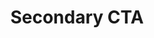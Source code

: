 ---
title: Secondary CTA
category: Marketing
paid: false
isActive: true
ltr: {"vue":{"vueCss":[{"label":"App.vue","code":"<template>\n  <section class=\"cta-secondary\">\n    <div class=\"cta-cover\"></div>\n    <div class=\"cta-container\">\n      <div class=\"cta-details\">\n        <h3>\n          build your websites with <span>high performance</span>\n        </h3>\n        <p>\n          Nam erat risus, sodales sit amet lobortis ut, finibus eget metus. Cras aliquam ante ut tortor posuere feugiat.\n          Duis sodales nisi id porta lacinia.\n        </p>\n        <a class=\"cta-btn\" href=\"javascript:void()\">\n          Try it out\n          <svg xmlns=\"http://www.w3.org/2000/svg\" fill=\"none\" viewBox=\"0 0 24 24\" stroke=\"currentColor\">\n            <path strokeLinecap=\"round\" strokeLinejoin=\"round\" strokeWidth={2} d=\"M13 7l5 5m0 0l-5 5m5-5H6\" />\n          </svg>\n        </a>\n      </div>\n      <div class=\"cta-image\">\n        <img src=\"https://i.postimg.cc/kgd4WhyS/container.png\" alt=\"\" />\n      </div>\n    </div>\n  </section>\n</template>"},{"label":"style.css","code":".cta-secondary {\n  position: relative;\n  max-width: 1280px;\n  margin-left: auto;\n  margin-right: auto;\n  padding: 1rem;\n}\n\n@media (min-width: 640px) {\n  .cta-secondary {\n    padding-left: 2rem;\n    padding-right: 2rem;\n  }\n}\n\n.cta-secondary .cta-cover {\n  position: absolute;\n  top: 0px;\n  left: 0px;\n  width: 100%;\n  height: 100%;\n  background-color: #FFF;\n  opacity: 0.4;\n  background-image: url(\"data:image/svg+xml,%3Csvg xmlns='http://www.w3.org/2000/svg' width='100' height='100' viewBox='0 0 100 100'%3E%3Cg fillRule='evenodd'%3E%3Cg fill='%23e5e7eb' fill-opacity='0.4'%3E%3Cpath opacity='.5' d='M96 95h4v1h-4v4h-1v-4h-9v4h-1v-4h-9v4h-1v-4h-9v4h-1v-4h-9v4h-1v-4h-9v4h-1v-4h-9v4h-1v-4h-9v4h-1v-4h-9v4h-1v-4H0v-1h15v-9H0v-1h15v-9H0v-1h15v-9H0v-1h15v-9H0v-1h15v-9H0v-1h15v-9H0v-1h15v-9H0v-1h15v-9H0v-1h15V0h1v15h9V0h1v15h9V0h1v15h9V0h1v15h9V0h1v15h9V0h1v15h9V0h1v15h9V0h1v15h9V0h1v15h4v1h-4v9h4v1h-4v9h4v1h-4v9h4v1h-4v9h4v1h-4v9h4v1h-4v9h4v1h-4v9h4v1h-4v9zm-1 0v-9h-9v9h9zm-10 0v-9h-9v9h9zm-10 0v-9h-9v9h9zm-10 0v-9h-9v9h9zm-10 0v-9h-9v9h9zm-10 0v-9h-9v9h9zm-10 0v-9h-9v9h9zm-10 0v-9h-9v9h9zm-9-10h9v-9h-9v9zm10 0h9v-9h-9v9zm10 0h9v-9h-9v9zm10 0h9v-9h-9v9zm10 0h9v-9h-9v9zm10 0h9v-9h-9v9zm10 0h9v-9h-9v9zm10 0h9v-9h-9v9zm9-10v-9h-9v9h9zm-10 0v-9h-9v9h9zm-10 0v-9h-9v9h9zm-10 0v-9h-9v9h9zm-10 0v-9h-9v9h9zm-10 0v-9h-9v9h9zm-10 0v-9h-9v9h9zm-10 0v-9h-9v9h9zm-9-10h9v-9h-9v9zm10 0h9v-9h-9v9zm10 0h9v-9h-9v9zm10 0h9v-9h-9v9zm10 0h9v-9h-9v9zm10 0h9v-9h-9v9zm10 0h9v-9h-9v9zm10 0h9v-9h-9v9zm9-10v-9h-9v9h9zm-10 0v-9h-9v9h9zm-10 0v-9h-9v9h9zm-10 0v-9h-9v9h9zm-10 0v-9h-9v9h9zm-10 0v-9h-9v9h9zm-10 0v-9h-9v9h9zm-10 0v-9h-9v9h9zm-9-10h9v-9h-9v9zm10 0h9v-9h-9v9zm10 0h9v-9h-9v9zm10 0h9v-9h-9v9zm10 0h9v-9h-9v9zm10 0h9v-9h-9v9zm10 0h9v-9h-9v9zm10 0h9v-9h-9v9zm9-10v-9h-9v9h9zm-10 0v-9h-9v9h9zm-10 0v-9h-9v9h9zm-10 0v-9h-9v9h9zm-10 0v-9h-9v9h9zm-10 0v-9h-9v9h9zm-10 0v-9h-9v9h9zm-10 0v-9h-9v9h9zm-9-10h9v-9h-9v9zm10 0h9v-9h-9v9zm10 0h9v-9h-9v9zm10 0h9v-9h-9v9zm10 0h9v-9h-9v9zm10 0h9v-9h-9v9zm10 0h9v-9h-9v9zm10 0h9v-9h-9v9z'/%3E%3Cpath d='M6 5V0H5v5H0v1h5v94h1V6h94V5H6z'/%3E%3C/g%3E%3C/g%3E%3C/svg%3E\");\n}\n\n.cta-secondary .cta-container {\n  position: relative;\n  z-index: 10;\n  gap: 1.25rem;\n}\n\n@media (min-width: 1024px) {\n  .cta-secondary .cta-container {\n    display: flex;\n    align-items: center;\n  }\n}\n\n.cta-secondary .cta-container .cta-details {\n  flex: 1;\n  max-width: 32rem;\n  padding-top: 1.25rem;\n  padding-bottom: 1.25rem;\n}\n\n@media (min-width: 640px) {\n  .cta-secondary .cta-container .cta-details {\n    margin-left: auto;\n    margin-right: auto;\n    text-align: center;\n  }\n}\n\n@media (min-width: 1024px) {\n  .cta-secondary .cta-container .cta-details {\n    max-width: max-content;\n    text-align: left;\n  }\n}\n\n.cta-secondary .cta-container .cta-details h3 {\n  font-size: 1.875rem;\n  line-height: 2.25rem;\n  color: #1f2937;\n  font-weight: 600;\n}\n\n.cta-secondary .cta-container .cta-details h3 span {\n  color: #4f46e5;\n}\n\n@media (min-width: 768px) {\n  .cta-secondary .cta-container .cta-details h3 {\n    font-size: 2.25rem;\n    line-height: 2.5rem;\n  }\n}\n\n.cta-secondary .cta-container .cta-details p {\n  color: #6b7280;\n  line-height: 1.625;\n  margin-top: 0.75rem;\n}\n\n.cta-secondary .cta-container .cta-details .cta-btn {\n  margin-top: 1.25rem;\n  padding: 0.5rem 1rem 0.5rem 1rem;\n  color: #4f46e5;\n  background-color: #eef2ff;\n  font-weight: 500;\n  border-radius: 999px;\n  display: inline-flex;\n  align-items: center;\n}\n\n.cta-secondary .cta-container .cta-details .cta-btn svg {\n  width: 1.5rem;\n  height: 1.5rem;\n  margin-left: 0.25rem;\n  transition-duration: 150ms;\n}\n\n.cta-secondary .cta-container .cta-image {\n  flex: 1;\n  margin-top: 1.25rem;\n  margin-left: auto;\n  margin-right: auto;\n}\n\n@media (min-width: 640px) {\n  .cta-secondary .cta-container .cta-image {\n    width: 75%;\n  }\n}\n\n@media (min-width: 1024px) {\n  .cta-secondary .cta-container .cta-image {\n    margin-top: 0px;\n    width: auto;\n  }\n}\n\n.cta-secondary .cta-container .cta-image img {\n  width: 100%;\n}"}],"vueTail":[{"label":"App.vue","code":"<template>\n  <section class=\"cta-sec relative max-w-screen-xl mx-auto py-4 px-4 sm:px-8\">\n    <div class=\"absolute top-0 left-0 w-full h-full bg-white opacity-40\"></div>\n    <div class=\"relative z-10 gap-5 items-center lg:flex\">\n      <div class=\"flex-1 max-w-lg py-5 sm:mx-auto sm:text-center lg:max-w-max lg:text-left\">\n        <h3 class=\"text-3xl text-gray-800 font-semibold md:text-4xl\">\n          build your websites with <span class=\"text-indigo-600\">high performance</span>\n        </h3>\n        <p class=\"text-gray-500 leading-relaxed mt-3\">\n          Nam erat risus, sodales sit amet lobortis ut, finibus eget metus. Cras aliquam ante ut tortor posuere feugiat.\n          Duis sodales nisi id porta lacinia.\n        </p>\n        <a class=\"mt-5 px-4 py-2 text-indigo-600 font-medium bg-indigo-50 rounded-full inline-flex items-center\"\n          href=\"javascript:void()\">\n          Try it out\n          <svg xmlns=\"http://www.w3.org/2000/svg\" class=\"h-6 w-6 ml-1 duration-150\" fill=\"none\" viewBox=\"0 0 24 24\"\n            stroke=\"currentColor\">\n            <path strokeLinecap=\"round\" strokeLinejoin=\"round\" strokeWidth={2} d=\"M13 7l5 5m0 0l-5 5m5-5H6\" />\n          </svg>\n        </a>\n      </div>\n      <div class=\"flex-1 mt-5 mx-auto sm:w-9/12 lg:mt-0 lg:w-auto\">\n        <img src=\"https://i.postimg.cc/kgd4WhyS/container.png\" alt=\"\" class=\"w-full\" />\n      </div>\n    </div>\n  </section>\n</template>\n\n<style scoped>\n.cta-sec {\n  background-image: url(\"data:image/svg+xml,%3Csvg xmlns='http://www.w3.org/2000/svg' width='100' height='100' viewBox='0 0 100 100'%3E%3Cg fillRule='evenodd'%3E%3Cg fill='%23e5e7eb' fill-opacity='0.4'%3E%3Cpath opacity='.5' d='M96 95h4v1h-4v4h-1v-4h-9v4h-1v-4h-9v4h-1v-4h-9v4h-1v-4h-9v4h-1v-4h-9v4h-1v-4h-9v4h-1v-4h-9v4h-1v-4h-9v4h-1v-4H0v-1h15v-9H0v-1h15v-9H0v-1h15v-9H0v-1h15v-9H0v-1h15v-9H0v-1h15v-9H0v-1h15v-9H0v-1h15v-9H0v-1h15V0h1v15h9V0h1v15h9V0h1v15h9V0h1v15h9V0h1v15h9V0h1v15h9V0h1v15h9V0h1v15h9V0h1v15h4v1h-4v9h4v1h-4v9h4v1h-4v9h4v1h-4v9h4v1h-4v9h4v1h-4v9h4v1h-4v9h4v1h-4v9zm-1 0v-9h-9v9h9zm-10 0v-9h-9v9h9zm-10 0v-9h-9v9h9zm-10 0v-9h-9v9h9zm-10 0v-9h-9v9h9zm-10 0v-9h-9v9h9zm-10 0v-9h-9v9h9zm-10 0v-9h-9v9h9zm-9-10h9v-9h-9v9zm10 0h9v-9h-9v9zm10 0h9v-9h-9v9zm10 0h9v-9h-9v9zm10 0h9v-9h-9v9zm10 0h9v-9h-9v9zm10 0h9v-9h-9v9zm10 0h9v-9h-9v9zm9-10v-9h-9v9h9zm-10 0v-9h-9v9h9zm-10 0v-9h-9v9h9zm-10 0v-9h-9v9h9zm-10 0v-9h-9v9h9zm-10 0v-9h-9v9h9zm-10 0v-9h-9v9h9zm-10 0v-9h-9v9h9zm-9-10h9v-9h-9v9zm10 0h9v-9h-9v9zm10 0h9v-9h-9v9zm10 0h9v-9h-9v9zm10 0h9v-9h-9v9zm10 0h9v-9h-9v9zm10 0h9v-9h-9v9zm10 0h9v-9h-9v9zm9-10v-9h-9v9h9zm-10 0v-9h-9v9h9zm-10 0v-9h-9v9h9zm-10 0v-9h-9v9h9zm-10 0v-9h-9v9h9zm-10 0v-9h-9v9h9zm-10 0v-9h-9v9h9zm-10 0v-9h-9v9h9zm-9-10h9v-9h-9v9zm10 0h9v-9h-9v9zm10 0h9v-9h-9v9zm10 0h9v-9h-9v9zm10 0h9v-9h-9v9zm10 0h9v-9h-9v9zm10 0h9v-9h-9v9zm10 0h9v-9h-9v9zm9-10v-9h-9v9h9zm-10 0v-9h-9v9h9zm-10 0v-9h-9v9h9zm-10 0v-9h-9v9h9zm-10 0v-9h-9v9h9zm-10 0v-9h-9v9h9zm-10 0v-9h-9v9h9zm-10 0v-9h-9v9h9zm-9-10h9v-9h-9v9zm10 0h9v-9h-9v9zm10 0h9v-9h-9v9zm10 0h9v-9h-9v9zm10 0h9v-9h-9v9zm10 0h9v-9h-9v9zm10 0h9v-9h-9v9zm10 0h9v-9h-9v9z'/%3E%3Cpath d='M6 5V0H5v5H0v1h5v94h1V6h94V5H6z'/%3E%3C/g%3E%3C/g%3E%3C/svg%3E\");\n}\n</style>"}]},"preview":"function App() {\n    return (\n        <section className=\"relative max-w-screen-xl px-4 py-4 mx-auto cta-sec md:px-8\">\n            <div className=\"absolute top-0 left-0 w-full h-full bg-white opacity-40\"></div>\n            <div className=\"relative z-10 items-center gap-5 lg:flex\">\n                <div className=\"flex-1 max-w-lg py-5 sm:mx-auto sm:text-center lg:max-w-max lg:text-left\">\n                    <h3 className=\"text-3xl font-semibold text-gray-800 md:text-4xl\">\n                        build your websites with <span className=\"text-indigo-600\">high performance</span>\n                    </h3>\n                    <p className=\"mt-3 leading-relaxed text-gray-500\">\n                        Nam erat risus, sodales sit amet lobortis ut, finibus eget metus. Cras aliquam ante ut tortor posuere feugiat. Duis sodales nisi id porta lacinia.\n                    </p>\n                    <a\n                        className=\"inline-flex items-center px-4 py-2 mt-5 font-medium text-indigo-600 rounded-full bg-indigo-50\"\n                        href=\"javascript:void()\">\n                        Try it out\n                        <svg xmlns=\"http://www.w3.org/2000/svg\" className=\"w-6 h-6 ml-1 duration-150\" fill=\"none\" viewBox=\"0 0 24 24\" stroke=\"currentColor\">\n                        <path strokeLinecap=\"round\" strokeLinejoin=\"round\" strokeWidth={2} d=\"M13 7l5 5m0 0l-5 5m5-5H6\" />\n                        </svg>\n                    </a>\n                </div>\n                <div className=\"flex-1 mx-auto mt-5 sm:w-9/12 lg:mt-0 lg:w-auto\">\n                    <img \n                        src=\"https://i.postimg.cc/kgd4WhyS/container.png\" \n                        alt=\"\" \n                        className=\"w-full\" \n                    />\n                </div>\n            </div>\n        </section>\n    )\n}\n","react":{"jsxCss":[{"label":"App.jsx","code":"export default () => {\n    return (\n        <section className=\"cta-secondary\">\n            <div className=\"cta-cover\"></div>\n            <div className=\"cta-container\">\n                <div className=\"cta-details\">\n                    <h3>\n                        build your websites with <span>high performance</span>\n                    </h3>\n                    <p>\n                        Nam erat risus, sodales sit amet lobortis ut, finibus eget metus. Cras aliquam ante ut tortor posuere feugiat. Duis sodales nisi id porta lacinia.\n                    </p>\n                    <a\n                        className=\"cta-btn\"\n                        href=\"javascript:void()\">\n                        Try it out\n                        <svg xmlns=\"http://www.w3.org/2000/svg\" fill=\"none\" viewBox=\"0 0 24 24\" stroke=\"currentColor\">\n                            <path strokeLinecap=\"round\" strokeLinejoin=\"round\" strokeWidth={2} d=\"M13 7l5 5m0 0l-5 5m5-5H6\" />\n                        </svg>\n                    </a>\n                </div>\n                <div className=\"cta-image\">\n                    <img \n                        src=\"https://i.postimg.cc/kgd4WhyS/container.png\" \n                        alt=\"\" \n                    />\n                </div>\n            </div>\n        </section>\n    )\n}\n"},{"label":"style.css","code":".cta-secondary {\n  position: relative;\n  max-width: 1280px;\n  margin-left: auto;\n  margin-right: auto;\n  padding: 1rem;\n}\n@media (min-width: 640px) {\n  .cta-secondary {\n    padding-left: 2rem;\n    padding-right: 2rem;\n  }\n}\n.cta-secondary .cta-cover {\n  position: absolute;\n  top: 0px;\n  left: 0px;\n  width: 100%;\n  height: 100%;\n  background-color: #FFF;\n  opacity: 0.4;\n  background-image: url(\"data:image/svg+xml,%3Csvg xmlns='http://www.w3.org/2000/svg' width='100' height='100' viewBox='0 0 100 100'%3E%3Cg fillRule='evenodd'%3E%3Cg fill='%23e5e7eb' fill-opacity='0.4'%3E%3Cpath opacity='.5' d='M96 95h4v1h-4v4h-1v-4h-9v4h-1v-4h-9v4h-1v-4h-9v4h-1v-4h-9v4h-1v-4h-9v4h-1v-4h-9v4h-1v-4h-9v4h-1v-4h-9v4h-1v-4H0v-1h15v-9H0v-1h15v-9H0v-1h15v-9H0v-1h15v-9H0v-1h15v-9H0v-1h15v-9H0v-1h15v-9H0v-1h15v-9H0v-1h15V0h1v15h9V0h1v15h9V0h1v15h9V0h1v15h9V0h1v15h9V0h1v15h9V0h1v15h9V0h1v15h9V0h1v15h4v1h-4v9h4v1h-4v9h4v1h-4v9h4v1h-4v9h4v1h-4v9h4v1h-4v9h4v1h-4v9h4v1h-4v9zm-1 0v-9h-9v9h9zm-10 0v-9h-9v9h9zm-10 0v-9h-9v9h9zm-10 0v-9h-9v9h9zm-10 0v-9h-9v9h9zm-10 0v-9h-9v9h9zm-10 0v-9h-9v9h9zm-10 0v-9h-9v9h9zm-9-10h9v-9h-9v9zm10 0h9v-9h-9v9zm10 0h9v-9h-9v9zm10 0h9v-9h-9v9zm10 0h9v-9h-9v9zm10 0h9v-9h-9v9zm10 0h9v-9h-9v9zm10 0h9v-9h-9v9zm9-10v-9h-9v9h9zm-10 0v-9h-9v9h9zm-10 0v-9h-9v9h9zm-10 0v-9h-9v9h9zm-10 0v-9h-9v9h9zm-10 0v-9h-9v9h9zm-10 0v-9h-9v9h9zm-10 0v-9h-9v9h9zm-9-10h9v-9h-9v9zm10 0h9v-9h-9v9zm10 0h9v-9h-9v9zm10 0h9v-9h-9v9zm10 0h9v-9h-9v9zm10 0h9v-9h-9v9zm10 0h9v-9h-9v9zm10 0h9v-9h-9v9zm9-10v-9h-9v9h9zm-10 0v-9h-9v9h9zm-10 0v-9h-9v9h9zm-10 0v-9h-9v9h9zm-10 0v-9h-9v9h9zm-10 0v-9h-9v9h9zm-10 0v-9h-9v9h9zm-10 0v-9h-9v9h9zm-9-10h9v-9h-9v9zm10 0h9v-9h-9v9zm10 0h9v-9h-9v9zm10 0h9v-9h-9v9zm10 0h9v-9h-9v9zm10 0h9v-9h-9v9zm10 0h9v-9h-9v9zm10 0h9v-9h-9v9zm9-10v-9h-9v9h9zm-10 0v-9h-9v9h9zm-10 0v-9h-9v9h9zm-10 0v-9h-9v9h9zm-10 0v-9h-9v9h9zm-10 0v-9h-9v9h9zm-10 0v-9h-9v9h9zm-10 0v-9h-9v9h9zm-9-10h9v-9h-9v9zm10 0h9v-9h-9v9zm10 0h9v-9h-9v9zm10 0h9v-9h-9v9zm10 0h9v-9h-9v9zm10 0h9v-9h-9v9zm10 0h9v-9h-9v9zm10 0h9v-9h-9v9z'/%3E%3Cpath d='M6 5V0H5v5H0v1h5v94h1V6h94V5H6z'/%3E%3C/g%3E%3C/g%3E%3C/svg%3E\");\n}\n.cta-secondary .cta-container {\n  position: relative;\n  z-index: 10;\n  gap: 1.25rem;\n}\n@media (min-width: 1024px) {\n  .cta-secondary .cta-container {\n    display: flex;\n    align-items: center;\n  }\n}\n.cta-secondary .cta-container .cta-details {\n  flex: 1;\n  max-width: 32rem;\n  padding-top: 1.25rem;\n  padding-bottom: 1.25rem;\n}\n@media (min-width: 640px) {\n  .cta-secondary .cta-container .cta-details {\n    margin-left: auto;\n    margin-right: auto;\n    text-align: center;\n  }\n}\n@media (min-width: 1024px) {\n  .cta-secondary .cta-container .cta-details {\n    max-width: max-content;\n    text-align: left;\n  }\n}\n.cta-secondary .cta-container .cta-details h3 {\n  font-size: 1.875rem;\n  line-height: 2.25rem;\n  color: #1f2937;\n  font-weight: 600;\n}\n.cta-secondary .cta-container .cta-details h3 span {\n  color: #4f46e5;\n}\n@media (min-width: 768px) {\n  .cta-secondary .cta-container .cta-details h3 {\n    font-size: 2.25rem;\n    line-height: 2.5rem;\n  }\n}\n.cta-secondary .cta-container .cta-details p {\n  color: #6b7280;\n  line-height: 1.625;\n  margin-top: 0.75rem;\n}\n.cta-secondary .cta-container .cta-details .cta-btn {\n  margin-top: 1.25rem;\n  padding: 0.5rem 1rem 0.5rem 1rem;\n  color: #4f46e5;\n  background-color: #eef2ff;\n  font-weight: 500;\n  border-radius: 999px;\n  display: inline-flex;\n  align-items: center;\n}\n.cta-secondary .cta-container .cta-details .cta-btn svg {\n  width: 1.5rem;\n  height: 1.5rem;\n  margin-left: 0.25rem;\n  transition-duration: 150ms;\n}\n.cta-secondary .cta-container .cta-image {\n  flex: 1;\n  margin-top: 1.25rem;\n  margin-left: auto;\n  margin-right: auto;\n}\n@media (min-width: 640px) {\n  .cta-secondary .cta-container .cta-image {\n    width: 75%;\n  }\n}\n@media (min-width: 1024px) {\n  .cta-secondary .cta-container .cta-image {\n    margin-top: 0px;\n    width: auto;\n  }\n}\n.cta-secondary .cta-container .cta-image img {\n  width: 100%;\n}\n"}],"jsxTail":[{"code":"export default () => {\n    return (\n        <section className=\"cta-sec relative max-w-screen-xl mx-auto py-4 px-4 md:px-8\">\n            <div className=\"absolute top-0 left-0 w-full h-full bg-white opacity-40\"></div>\n            <div className=\"relative z-10 gap-5 items-center lg:flex\">\n                <div className=\"flex-1 max-w-lg py-5 sm:mx-auto sm:text-center lg:max-w-max lg:text-left\">\n                    <h3 className=\"text-3xl text-gray-800 font-semibold md:text-4xl\">\n                        build your websites with <span className=\"text-indigo-600\">high performance</span>\n                    </h3>\n                    <p className=\"text-gray-500 leading-relaxed mt-3\">\n                        Nam erat risus, sodales sit amet lobortis ut, finibus eget metus. Cras aliquam ante ut tortor posuere feugiat. Duis sodales nisi id porta lacinia.\n                    </p>\n                    <a\n                        className=\"mt-5 px-4 py-2 text-indigo-600 font-medium bg-indigo-50 rounded-full inline-flex items-center\"\n                        href=\"javascript:void()\">\n                        Try it out\n                        <svg xmlns=\"http://www.w3.org/2000/svg\" className=\"h-6 w-6 ml-1 duration-150\" fill=\"none\" viewBox=\"0 0 24 24\" stroke=\"currentColor\">\n                        <path strokeLinecap=\"round\" strokeLinejoin=\"round\" strokeWidth={2} d=\"M13 7l5 5m0 0l-5 5m5-5H6\" />\n                        </svg>\n                    </a>\n                </div>\n                <div className=\"flex-1 mt-5 mx-auto sm:w-9/12 lg:mt-0 lg:w-auto\">\n                    <img \n                        src=\"https://i.postimg.cc/kgd4WhyS/container.png\" \n                        alt=\"\" \n                        className=\"w-full\" \n                    />\n                </div>\n            </div>\n\n            <style jsx>{`\n                .cta-sec {\n                    background-image: url(\"data:image/svg+xml,%3Csvg xmlns='http://www.w3.org/2000/svg' width='100' height='100' viewBox='0 0 100 100'%3E%3Cg fillRule='evenodd'%3E%3Cg fill='%23e5e7eb' fill-opacity='0.4'%3E%3Cpath opacity='.5' d='M96 95h4v1h-4v4h-1v-4h-9v4h-1v-4h-9v4h-1v-4h-9v4h-1v-4h-9v4h-1v-4h-9v4h-1v-4h-9v4h-1v-4h-9v4h-1v-4h-9v4h-1v-4H0v-1h15v-9H0v-1h15v-9H0v-1h15v-9H0v-1h15v-9H0v-1h15v-9H0v-1h15v-9H0v-1h15v-9H0v-1h15v-9H0v-1h15V0h1v15h9V0h1v15h9V0h1v15h9V0h1v15h9V0h1v15h9V0h1v15h9V0h1v15h9V0h1v15h9V0h1v15h4v1h-4v9h4v1h-4v9h4v1h-4v9h4v1h-4v9h4v1h-4v9h4v1h-4v9h4v1h-4v9h4v1h-4v9zm-1 0v-9h-9v9h9zm-10 0v-9h-9v9h9zm-10 0v-9h-9v9h9zm-10 0v-9h-9v9h9zm-10 0v-9h-9v9h9zm-10 0v-9h-9v9h9zm-10 0v-9h-9v9h9zm-10 0v-9h-9v9h9zm-9-10h9v-9h-9v9zm10 0h9v-9h-9v9zm10 0h9v-9h-9v9zm10 0h9v-9h-9v9zm10 0h9v-9h-9v9zm10 0h9v-9h-9v9zm10 0h9v-9h-9v9zm10 0h9v-9h-9v9zm9-10v-9h-9v9h9zm-10 0v-9h-9v9h9zm-10 0v-9h-9v9h9zm-10 0v-9h-9v9h9zm-10 0v-9h-9v9h9zm-10 0v-9h-9v9h9zm-10 0v-9h-9v9h9zm-10 0v-9h-9v9h9zm-9-10h9v-9h-9v9zm10 0h9v-9h-9v9zm10 0h9v-9h-9v9zm10 0h9v-9h-9v9zm10 0h9v-9h-9v9zm10 0h9v-9h-9v9zm10 0h9v-9h-9v9zm10 0h9v-9h-9v9zm9-10v-9h-9v9h9zm-10 0v-9h-9v9h9zm-10 0v-9h-9v9h9zm-10 0v-9h-9v9h9zm-10 0v-9h-9v9h9zm-10 0v-9h-9v9h9zm-10 0v-9h-9v9h9zm-10 0v-9h-9v9h9zm-9-10h9v-9h-9v9zm10 0h9v-9h-9v9zm10 0h9v-9h-9v9zm10 0h9v-9h-9v9zm10 0h9v-9h-9v9zm10 0h9v-9h-9v9zm10 0h9v-9h-9v9zm10 0h9v-9h-9v9zm9-10v-9h-9v9h9zm-10 0v-9h-9v9h9zm-10 0v-9h-9v9h9zm-10 0v-9h-9v9h9zm-10 0v-9h-9v9h9zm-10 0v-9h-9v9h9zm-10 0v-9h-9v9h9zm-10 0v-9h-9v9h9zm-9-10h9v-9h-9v9zm10 0h9v-9h-9v9zm10 0h9v-9h-9v9zm10 0h9v-9h-9v9zm10 0h9v-9h-9v9zm10 0h9v-9h-9v9zm10 0h9v-9h-9v9zm10 0h9v-9h-9v9z'/%3E%3Cpath d='M6 5V0H5v5H0v1h5v94h1V6h94V5H6z'/%3E%3C/g%3E%3C/g%3E%3C/svg%3E\");\n                }\n            `}</style>\n        </section>\n    )\n}\n","label":"App.jsx"}]}}
rtl: {"react":{"jsxCss":[{"label":"App.jsx","code":"export default () => {\n    return (\n        <section className=\"cta-secondary\">\n            <div className=\"cta-cover\"></div>\n            <div className=\"cta-container\">\n                <div className=\"cta-details\">\n                    <h3>\n                        بناء مواقع الويب الخاصة بك <span>بأداء عالٍ</span>\n                    </h3>\n                    <p>\n                        هناك حقيقة مثبتة منذ زمن طويل وهي أن المحتوى المقروء لصفحة ما سيلهي القارئ عن التركيز على الشكل الخارجي للنص أو شكل توضع الفقرات في الصفحة التي يقرأها. الهدف من استخدام.\n                    </p>\n                    <a\n                        className=\"cta-btn\"\n                        href=\"javascript:void()\">\n                        جرب اﻵن\n                        <svg xmlns=\"http://www.w3.org/2000/svg\" viewBox=\"0 0 20 20\" fill=\"currentColor\">\n                            <path fillRule=\"evenodd\" d=\"M9.707 14.707a1 1 0 01-1.414 0l-4-4a1 1 0 010-1.414l4-4a1 1 0 011.414 1.414L7.414 9H15a1 1 0 110 2H7.414l2.293 2.293a1 1 0 010 1.414z\" clip-rule=\"evenodd\" />\n                        </svg>\n                    </a>\n                </div>\n                <div className=\"cta-image\">\n                    <img \n                        src=\"https://i.postimg.cc/kgd4WhyS/container.png\" \n                        alt=\"\" \n                    />\n                </div>\n            </div>\n        </section>\n    )\n}"},{"label":"style.css","code":".cta-secondary {\n  position: relative;\n  max-width: 1280px;\n  margin-left: auto;\n  margin-right: auto;\n  padding: 1rem;\n}\n@media (min-width: 640px) {\n  .cta-secondary {\n    padding-left: 2rem;\n    padding-right: 2rem;\n  }\n}\n.cta-secondary .cta-cover {\n  position: absolute;\n  top: 0px;\n  left: 0px;\n  width: 100%;\n  height: 100%;\n  background-color: #FFF;\n  opacity: 0.4;\n  background-image: url(\"data:image/svg+xml,%3Csvg xmlns='http://www.w3.org/2000/svg' width='100' height='100' viewBox='0 0 100 100'%3E%3Cg fillRule='evenodd'%3E%3Cg fill='%23e5e7eb' fill-opacity='0.4'%3E%3Cpath opacity='.5' d='M96 95h4v1h-4v4h-1v-4h-9v4h-1v-4h-9v4h-1v-4h-9v4h-1v-4h-9v4h-1v-4h-9v4h-1v-4h-9v4h-1v-4h-9v4h-1v-4h-9v4h-1v-4H0v-1h15v-9H0v-1h15v-9H0v-1h15v-9H0v-1h15v-9H0v-1h15v-9H0v-1h15v-9H0v-1h15v-9H0v-1h15v-9H0v-1h15V0h1v15h9V0h1v15h9V0h1v15h9V0h1v15h9V0h1v15h9V0h1v15h9V0h1v15h9V0h1v15h9V0h1v15h4v1h-4v9h4v1h-4v9h4v1h-4v9h4v1h-4v9h4v1h-4v9h4v1h-4v9h4v1h-4v9h4v1h-4v9zm-1 0v-9h-9v9h9zm-10 0v-9h-9v9h9zm-10 0v-9h-9v9h9zm-10 0v-9h-9v9h9zm-10 0v-9h-9v9h9zm-10 0v-9h-9v9h9zm-10 0v-9h-9v9h9zm-10 0v-9h-9v9h9zm-9-10h9v-9h-9v9zm10 0h9v-9h-9v9zm10 0h9v-9h-9v9zm10 0h9v-9h-9v9zm10 0h9v-9h-9v9zm10 0h9v-9h-9v9zm10 0h9v-9h-9v9zm10 0h9v-9h-9v9zm9-10v-9h-9v9h9zm-10 0v-9h-9v9h9zm-10 0v-9h-9v9h9zm-10 0v-9h-9v9h9zm-10 0v-9h-9v9h9zm-10 0v-9h-9v9h9zm-10 0v-9h-9v9h9zm-10 0v-9h-9v9h9zm-9-10h9v-9h-9v9zm10 0h9v-9h-9v9zm10 0h9v-9h-9v9zm10 0h9v-9h-9v9zm10 0h9v-9h-9v9zm10 0h9v-9h-9v9zm10 0h9v-9h-9v9zm10 0h9v-9h-9v9zm9-10v-9h-9v9h9zm-10 0v-9h-9v9h9zm-10 0v-9h-9v9h9zm-10 0v-9h-9v9h9zm-10 0v-9h-9v9h9zm-10 0v-9h-9v9h9zm-10 0v-9h-9v9h9zm-10 0v-9h-9v9h9zm-9-10h9v-9h-9v9zm10 0h9v-9h-9v9zm10 0h9v-9h-9v9zm10 0h9v-9h-9v9zm10 0h9v-9h-9v9zm10 0h9v-9h-9v9zm10 0h9v-9h-9v9zm10 0h9v-9h-9v9zm9-10v-9h-9v9h9zm-10 0v-9h-9v9h9zm-10 0v-9h-9v9h9zm-10 0v-9h-9v9h9zm-10 0v-9h-9v9h9zm-10 0v-9h-9v9h9zm-10 0v-9h-9v9h9zm-10 0v-9h-9v9h9zm-9-10h9v-9h-9v9zm10 0h9v-9h-9v9zm10 0h9v-9h-9v9zm10 0h9v-9h-9v9zm10 0h9v-9h-9v9zm10 0h9v-9h-9v9zm10 0h9v-9h-9v9zm10 0h9v-9h-9v9z'/%3E%3Cpath d='M6 5V0H5v5H0v1h5v94h1V6h94V5H6z'/%3E%3C/g%3E%3C/g%3E%3C/svg%3E\");\n}\n.cta-secondary .cta-container {\n  position: relative;\n  z-index: 10;\n  gap: 1.25rem;\n}\n@media (min-width: 1024px) {\n  .cta-secondary .cta-container {\n    display: flex;\n    align-items: center;\n  }\n}\n.cta-secondary .cta-container .cta-details {\n  flex: 1;\n  max-width: 32rem;\n  padding-top: 1.25rem;\n  padding-bottom: 1.25rem;\n}\n@media (min-width: 640px) {\n  .cta-secondary .cta-container .cta-details {\n    margin-left: auto;\n    margin-right: auto;\n    text-align: center;\n  }\n}\n@media (min-width: 1024px) {\n  .cta-secondary .cta-container .cta-details {\n    max-width: max-content;\n    text-align: right;\n  }\n}\n.cta-secondary .cta-container .cta-details h3 {\n  font-size: 1.875rem;\n  line-height: 2.25rem;\n  color: #1f2937;\n  font-weight: 600;\n}\n.cta-secondary .cta-container .cta-details h3 span {\n  color: #4f46e5;\n}\n@media (min-width: 768px) {\n  .cta-secondary .cta-container .cta-details h3 {\n    font-size: 2.25rem;\n    line-height: 2.5rem;\n  }\n}\n.cta-secondary .cta-container .cta-details p {\n  color: #6b7280;\n  line-height: 1.625;\n  margin-top: 0.75rem;\n}\n.cta-secondary .cta-container .cta-details .cta-btn {\n  margin-top: 1.25rem;\n  padding: 0.5rem 1rem 0.5rem 1rem;\n  color: #4f46e5;\n  background-color: #eef2ff;\n  font-weight: 500;\n  border-radius: 999px;\n  display: inline-flex;\n  align-items: center;\n}\n.cta-secondary .cta-container .cta-details .cta-btn svg {\n  width: 1.5rem;\n  height: 1.5rem;\n  margin-right: 0.25rem;\n  transition-duration: 150ms;\n}\n.cta-secondary .cta-container .cta-image {\n  flex: 1;\n  margin-top: 1.25rem;\n  margin-left: auto;\n  margin-right: auto;\n}\n@media (min-width: 640px) {\n  .cta-secondary .cta-container .cta-image {\n    width: 75%;\n  }\n}\n@media (min-width: 1024px) {\n  .cta-secondary .cta-container .cta-image {\n    margin-top: 0px;\n    width: auto;\n  }\n}\n.cta-secondary .cta-container .cta-image img {\n  width: 100%;\n}"}],"jsxTail":[{"code":"export default () => {\n    return (\n        <section className=\"cta-sec relative max-w-screen-xl mx-auto py-4 px-4 md:px-8\">\n            <div className=\"absolute top-0 left-0 w-full h-full bg-white opacity-40\"></div>\n            <div className=\"relative z-10 gap-5 items-center lg:flex\">\n                <div className=\"flex-1 max-w-lg py-5 sm:mx-auto sm:text-center lg:max-w-max lg:text-right\">\n                    <h3 className=\"text-3xl text-gray-800 font-semibold md:text-4xl\">\n                        بناء مواقع الويب الخاصة بك <span className=\"text-indigo-600\">بأداء عالٍ</span>\n                    </h3>\n                    <p className=\"text-gray-500 leading-relaxed mt-3\">\n                        هناك حقيقة مثبتة منذ زمن طويل وهي أن المحتوى المقروء لصفحة ما سيلهي القارئ عن التركيز على الشكل الخارجي للنص أو شكل توضع الفقرات في الصفحة التي يقرأها. الهدف من استخدام Lorem Ipsum.\n                    </p>\n                    <a\n                        className=\"mt-5 px-4 py-2 text-indigo-600 font-medium bg-indigo-50 rounded-full inline-flex items-center\"\n                        href=\"javascript:void()\">\n                        جرب اﻵن\n                        <svg xmlns=\"http://www.w3.org/2000/svg\" class=\"h-6 w-6 mr-1 duration-150\" viewBox=\"0 0 20 20\" fill=\"currentColor\">\n                            <path fillRule=\"evenodd\" d=\"M9.707 14.707a1 1 0 01-1.414 0l-4-4a1 1 0 010-1.414l4-4a1 1 0 011.414 1.414L7.414 9H15a1 1 0 110 2H7.414l2.293 2.293a1 1 0 010 1.414z\" clip-rule=\"evenodd\" />\n                        </svg>\n                    </a>\n                </div>\n                <div className=\"flex-1 mt-5 mx-auto sm:w-9/12 lg:mt-0 lg:w-auto\">\n                    <img \n                        src=\"https://i.postimg.cc/kgd4WhyS/container.png\" \n                        alt=\"\" \n                        className=\"w-full\" \n                    />\n                </div>\n            </div>\n        </section>\n    )\n}","label":"App.jsx"}]},"vue":{"vueCss":[],"vueTail":[]},"preview":"function App() {\n    return (\n        <section className=\"cta-sec relative max-w-screen-xl mx-auto py-4 px-4 md:px-8\">\n            <div className=\"absolute top-0 left-0 w-full h-full bg-white opacity-40\"></div>\n            <div className=\"relative z-10 gap-5 items-center lg:flex\">\n                <div className=\"flex-1 max-w-lg py-5 sm:mx-auto sm:text-center lg:max-w-max lg:text-right\">\n                    <h3 className=\"text-3xl text-gray-800 font-semibold md:text-4xl\">\n                        بناء مواقع الويب الخاصة بك <span className=\"text-indigo-600\">بأداء عالٍ</span>\n                    </h3>\n                    <p className=\"text-gray-500 leading-relaxed mt-3\">\n                        هناك حقيقة مثبتة منذ زمن طويل وهي أن المحتوى المقروء لصفحة ما سيلهي القارئ عن التركيز على الشكل الخارجي للنص أو شكل توضع الفقرات في الصفحة التي يقرأها. الهدف من استخدام Lorem Ipsum.\n                    </p>\n                    <a\n                        className=\"mt-5 px-4 py-2 text-indigo-600 font-medium bg-indigo-50 rounded-full inline-flex items-center\"\n                        href=\"javascript:void()\">\n                        تجربة هذا\n                        <svg xmlns=\"http://www.w3.org/2000/svg\" class=\"h-6 w-6 mr-1 duration-150\" viewBox=\"0 0 20 20\" fill=\"currentColor\">\n                            <path fillRule=\"evenodd\" d=\"M9.707 14.707a1 1 0 01-1.414 0l-4-4a1 1 0 010-1.414l4-4a1 1 0 011.414 1.414L7.414 9H15a1 1 0 110 2H7.414l2.293 2.293a1 1 0 010 1.414z\" clip-rule=\"evenodd\" />\n                        </svg>\n                    </a>\n                </div>\n                <div className=\"flex-1 mt-5 mx-auto sm:w-9/12 lg:mt-0 lg:w-auto\">\n                    <img \n                        src=\"https://i.postimg.cc/kgd4WhyS/container.png\" \n                        alt=\"\" \n                        className=\"w-full\" \n                    />\n                </div>\n            </div>\n        </section>\n    )\n}\n"}
slug: /cta-sections
id: 56340570-c75d-42da-83f9-1342b0427082
created_at: 2
---